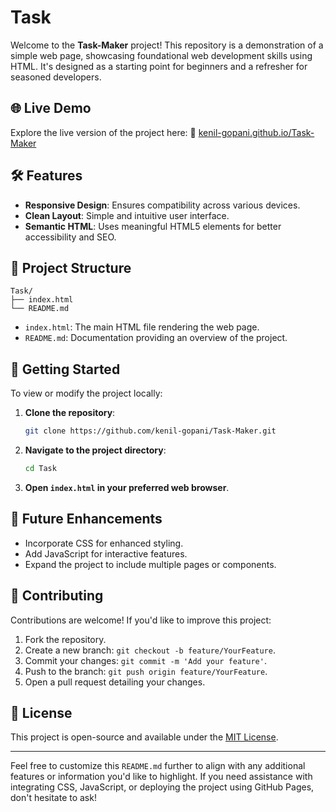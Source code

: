 # Task

Welcome to the **Task-Maker** project! This repository is a demonstration of a simple web page, showcasing foundational web development skills using HTML. It's designed as a starting point for beginners and a refresher for seasoned developers.

## 🌐 Live Demo

Explore the live version of the project here:
🔗 [kenil-gopani.github.io/Task-Maker](https://kenil-gopani.github.io/Task-Maker/)

## 🛠️ Features

* **Responsive Design**: Ensures compatibility across various devices.
* **Clean Layout**: Simple and intuitive user interface.
* **Semantic HTML**: Uses meaningful HTML5 elements for better accessibility and SEO.

## 📁 Project Structure

```
Task/
├── index.html
└── README.md
```

* `index.html`: The main HTML file rendering the web page.
* `README.md`: Documentation providing an overview of the project.

## 🚀 Getting Started

To view or modify the project locally:

1. **Clone the repository**:

   ```bash
   git clone https://github.com/kenil-gopani/Task-Maker.git
   ```

2. **Navigate to the project directory**:

   ```bash
   cd Task
   ```

3. **Open `index.html` in your preferred web browser**.

## 📌 Future Enhancements

* Incorporate CSS for enhanced styling.
* Add JavaScript for interactive features.
* Expand the project to include multiple pages or components.

## 🤝 Contributing

Contributions are welcome! If you'd like to improve this project:

1. Fork the repository.
2. Create a new branch: `git checkout -b feature/YourFeature`.
3. Commit your changes: `git commit -m 'Add your feature'`.
4. Push to the branch: `git push origin feature/YourFeature`.
5. Open a pull request detailing your changes.

## 📄 License

This project is open-source and available under the [MIT License](LICENSE).

---

Feel free to customize this `README.md` further to align with any additional features or information you'd like to highlight. If you need assistance with integrating CSS, JavaScript, or deploying the project using GitHub Pages, don't hesitate to ask!
